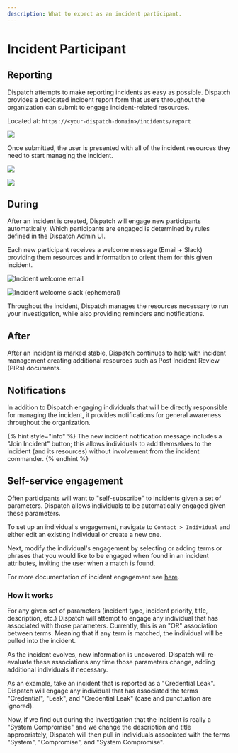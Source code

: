 ```yaml
---
description: What to expect as an incident participant.
---
```


# Incident Participant

## Reporting

Dispatch attempts to make reporting incidents as easy as possible. Dispatch provides a dedicated incident report form that users throughout the organization can submit to engage incident-related resources.

Located at: `https://<your-dispatch-domain>/incidents/report`

![](../.gitbook/assets/admin-ui-incident-report.png)

Once submitted, the user is presented with all of the incident resources they need to start managing the incident.

![](../.gitbook/assets/admin-ui-incident-report-receipt.png)

![](../.gitbook/assets/admin-ui-incident-report-resources.png)

## During

After an incident is created, Dispatch will engage new participants automatically. Which participants are engaged is determined by rules defined in the Dispatch Admin UI.

Each new participant receives a welcome message \(Email + Slack\) providing them resources and information to orient them for this given incident.

![Incident welcome email](../.gitbook/assets/email-incident-welcome.png)

![Incident welcome slack (ephemeral)](https://lh4.googleusercontent.com/EgiaPr7p7X-MsmhU7LCNn9BoM0qgqlj-yFBRsxHYGFY6GWSVmYkqNjDzFB-iTNpZBlaxjpVJ_R8HC5jO9gu12ehtIGfT3-7At7lQms-dppkxiFZTyOA8LUQyubCDqLAU23NYwcoQfrw)

Throughout the incident, Dispatch manages the resources necessary to run your investigation, while also providing reminders and notifications.

## After

After an incident is marked stable, Dispatch continues to help with incident management creating additional resources such as Post Incident Review \(PIRs\) documents.

## Notifications

In addition to Dispatch engaging individuals that will be directly responsible for managing the incident, it provides notifications for general awareness throughout the organization.

{% hint style="info" %}
The new incident notification message includes a "Join Incident" button; this allows individuals to add themselves to the incident \(and its resources\) without involvement from the incident commander.
{% endhint %}

## Self-service engagement

Often participants will want to "self-subscribe" to incidents given a set of parameters. Dispatch allows individuals to be automatically engaged given these parameters.

To set up an individual's engagement, navigate to `Contact > Individual` and either edit an existing individual or create a new one.

Next, modify the individual's engagement by selecting or adding terms or phrases that you would like to be engaged when found in an incident attributes, inviting the user when a match is found.

For more documentation of incident engagement see [here](administration/contacts.md).

### How it works

For any given set of parameters (incident type, incident priority, title, description, etc.) Dispatch will attempt to engage any individual that has associated with those parameters. Currently, this is an "OR" association between terms. Meaning that if any term is matched, the individual will be pulled into the incident.

As the incident evolves, new information is uncovered. Dispatch will re-evaluate these associations any time those parameters change, adding additional individuals if necessary.

As an example, take an incident that is reported as a "Credential Leak". Dispatch will engage any individual that has associated the terms "Credential", "Leak", and "Credential Leak" (case and punctuation are ignored).

Now, if we find out during the investigation that the incident is really a "System Compromise" and we change the description and title appropriately, Dispatch will then pull in individuals associated with the terms "System", "Compromise", and "System Compromise".
